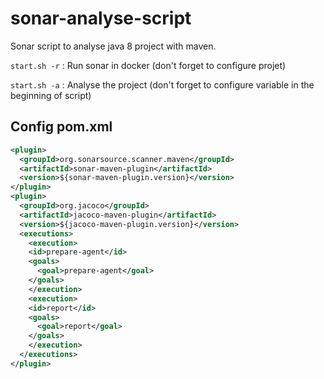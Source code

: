 # sonar-analyse-script

Sonar script to analyse java 8 project with maven.

`start.sh -r` : Run sonar in docker (don't forget to configure projet)

`start.sh -a` : Analyse the project (don't forget to configure variable in the beginning of script)

## Config pom.xml 

```xml
<plugin>
  <groupId>org.sonarsource.scanner.maven</groupId>
  <artifactId>sonar-maven-plugin</artifactId>
  <version>${sonar-maven-plugin.version}</version>
</plugin>
<plugin>
  <groupId>org.jacoco</groupId>
  <artifactId>jacoco-maven-plugin</artifactId>
  <version>${jacoco-maven-plugin.version}</version>
  <executions>
    <execution>
    <id>prepare-agent</id>
    <goals>
      <goal>prepare-agent</goal>
    </goals>
    </execution>
    <execution>
    <id>report</id>
    <goals>
      <goal>report</goal>
    </goals>
    </execution>
  </executions>
</plugin>
```
